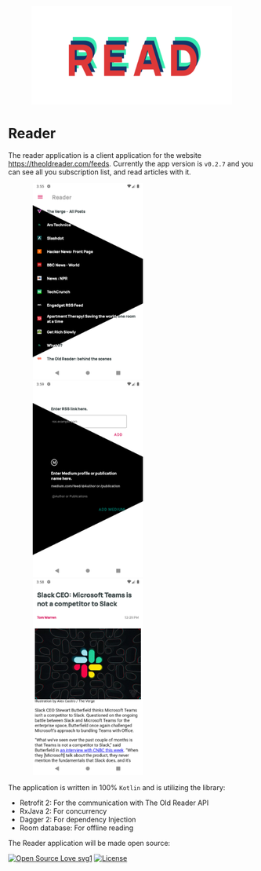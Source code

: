 <p align="center">
<img src="https://github.com/sssurvey/reader/blob/develop/readmeRes/read_banner.png?raw=true" alt="add source screenshot with half dark mode" height="200 px" style="margin:0px 10px"/>
</p>

# Reader
The reader application is a client application for the website <https://theoldreader.com/feeds>. Currently the app version is ```v0.2.7``` and you can see all you subscription list, and read articles with it.

<p align="left">

<img src="https://github.com/sssurvey/reader/blob/documentation-better-read-me/readmeRes/sources_list.png?raw=true" alt="source list screenshot with half dark mode" height="400px" style="margin:0px 50px"/>

<img src="https://github.com/sssurvey/reader/blob/documentation-better-read-me/readmeRes/add_articles.png?raw=true" alt="add source screenshot with half dark mode" height="400px" style="margin:0px 50px"/>

<img src="https://github.com/sssurvey/reader/blob/develop/readmeRes/article_details.png?raw=true" alt="read article details webview" height="400px" style="margin:0px 50px"/>
</p>

The application is written in 100% ```Kotlin``` and is utilizing the library:

- Retrofit 2: For the communication with The Old Reader API
- RxJava 2: For concurrency
- Dagger 2: For dependency Injection
- Room database: For offline reading

The Reader application will be made open source:

[![Open Source Love svg1](https://badges.frapsoft.com/os/v1/open-source.svg?v=103)](https://github.com/ellerbrock/open-source-badges/)
[![License](https://img.shields.io/badge/License-BSD%202--Clause-orange.svg)](https://opensource.org/licenses/BSD-2-Clause) 